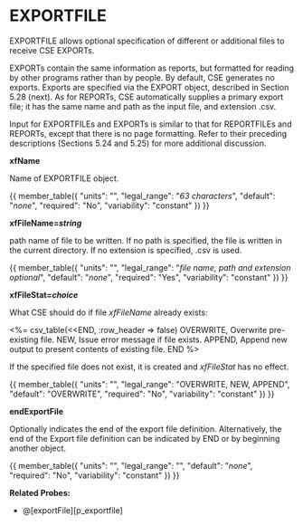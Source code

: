 # EXPORTFILE

EXPORTFILE allows optional specification of different or additional files to receive CSE EXPORTs.

EXPORTs contain the same information as reports, but formatted for reading by other programs rather than by people. By default, CSE generates no exports. Exports are specified via the EXPORT object, described in Section 5.28 (next). As for REPORTs, CSE automatically supplies a primary export file; it has the same name and path as the input file, and extension .csv.

Input for EXPORTFILEs and EXPORTs is similar to that for REPORTFILEs and REPORTs, except that there is no page formatting. Refer to their preceding descriptions (Sections 5.24 and 5.25) for more additional discussion.

**xfName**

Name of EXPORTFILE object.

{{
  member_table({
    "units": "",
    "legal_range": "*63 characters*", 
    "default": "*none*",
    "required": "No",
    "variability": "constant" 
  })
}}

**xfFileName=*string***

path name of file to be written. If no path is specified, the file is written in the current directory. If no extension is specified, .csv is used.

{{
  member_table({
    "units": "",
    "legal_range": "*file name, path and extension optional*", 
    "default": "*none*",
    "required": "Yes",
    "variability": "constant" 
  })
}}

**xfFileStat=*choice***

What CSE should do if file *xfFileName* already exists:

<%= csv_table(<<END, :row_header => false)
  OVERWRITE,         Overwrite pre-existing file.
  NEW,               Issue error message if file exists.
  APPEND,            Append new output to present contents of existing file.
END
%>

If the specified file does not exist, it is created and *xfFileStat* has no effect.

{{
  member_table({
    "units": "",
    "legal_range": "OVERWRITE, NEW, APPEND", 
    "default": "OVERWRITE",
    "required": "No",
    "variability": "constant" 
  })
}}

**endExportFile**

Optionally indicates the end of the export file definition. Alternatively, the end of the Export file definition can be indicated by END or by beginning another object.

{{
  member_table({
    "units": "",
    "legal_range": "", 
    "default": "*none*",
    "required": "No",
    "variability": "constant" 
  })
}}

**Related Probes:**

- @[exportFile][p_exportfile]

